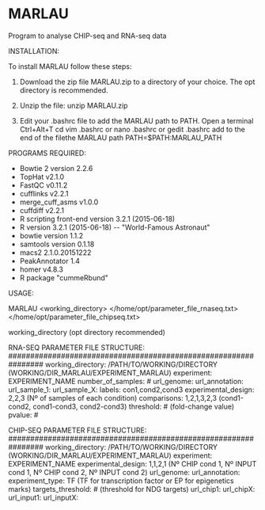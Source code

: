 # MARLAU
Program to analyse CHIP-seq and RNA-seq data


INSTALLATION:

To install MARLAU follow these steps:

1. Download the zip file MARLAU.zip to a directory of your choice. The opt directory is recommended.

2. Unzip the file:
        unzip MARLAU.zip
3. Edit your .bashrc file to add the MARLAU path to PATH.
        Open a terminal Ctrl+Alt+T
        cd
        vim .bashrc or nano .bashrc or gedit .bashrc
        add to the end of the filethe MARLAU path
        PATH=$PATH:MARLAU_PATH

PROGRAMS REQUIRED:

- Bowtie 2 version 2.2.6
- TopHat v2.1.0
- FastQC v0.11.2
- cufflinks v2.2.1
- merge_cuff_asms v1.0.0 
- cuffdiff v2.2.1
- R scripting front-end version 3.2.1 (2015-06-18)
- R version 3.2.1 (2015-06-18) -- "World-Famous Astronaut"
- bowtie version 1.1.2 
- samtools version 0.1.18
- macs2 2.1.0.20151222
- PeakAnnotator 1.4
- homer v4.8.3
- R package "cummeRbund"

USAGE:

MARLAU <working_directory> <experiment> </home/opt/parameter_file_rnaseq.txt> </home/opt/parameter_file_chipseq.txt>

working_directory (opt directory recommended)

RNA-SEQ PARAMETER FILE STRUCTURE:
################################################################
working_directory: /PATH/TO/WORKING/DIRECTORY (WORKING/DIR_MARLAU/EXPERIMENT_MARLAU)
experiment: EXPERIMENT_NAME
number_of_samples: #
url_genome: 
url_annotation: 
url_sample_1: 
url_sample_X:
labels: con1,cond2,cond3
experimental_design: 2,2,3 (Nº of samples of each condition)
comparisons: 1,2,1,3,2,3 (cond1-cond2, cond1-cond3, cond2-cond3)
threshold: # (fold-change value)
pvalue: #

CHIP-SEQ PARAMETER FILE STRUCTURE:
################################################################
working_directory: /PATH/TO/WORKING/DIRECTORY (WORKING/DIR_MARLAU/EXPERIMENT_MARLAU)
experiment: EXPERIMENT_NAME
experimental_design: 1,1,2,1 (Nº CHIP cond 1, Nº INPUT cond 1, Nº CHIP cond 2, Nº INPUT cond 2)
url_genome: 
url_annotation: 
experiment_type: TF (TF for transcription factor or EP for epigenetics marks)
targets_threshold: # (threshold for NDG targets)
url_chip1: 
url_chipX:
url_input1:
url_inputX:
